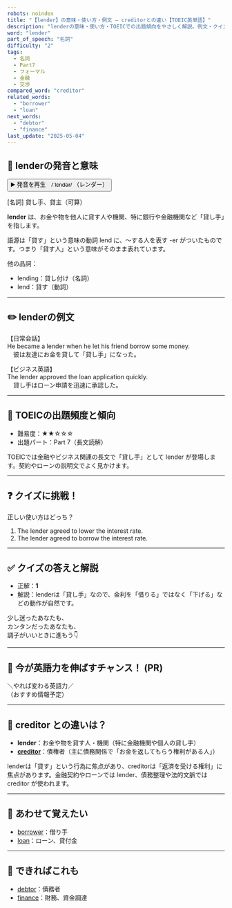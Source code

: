 ```yaml
---
robots: noindex
title: "【lender】の意味・使い方・例文 ― creditorとの違い【TOEIC英単語】"
description: "lenderの意味・使い方・TOEICでの出題傾向をやさしく解説。例文・クイズ付きでcreditorとの違いもわかりやすく学べます。"
word: "lender"
part_of_speech: "名詞"
difficulty: "2"
tags:
  - 名詞
  - Part7
  - フォーマル
  - 金融
  - 交渉
compared_word: "creditor"
related_words:
  - "borrower"
  - "loan"
next_words:
  - "debtor"
  - "finance"
last_update: "2025-05-04"
---
```


## 🔰 lenderの発音と意味

<button class="play-audio" onclick="playTTS('lender')">
  <span class="play-audio-main">
    ▶️ 発音を再生　/ˈlɛndər/
  </span>
  <span class="play-audio-sub">
    （レンダー）
  </span>
</button>

[名詞] 貸し手、貸主（可算）

**lender** は、お金や物を他人に貸す人や機関、特に銀行や金融機関など「貸し手」を指します。

語源は「貸す」という意味の動詞 lend に、～する人を表す -er がついたものです。つまり「貸す人」という意味がそのまま表れています。

他の品詞：  
- lending：貸し付け（名詞）
- lend：貸す（動詞）

---

## ✏️ lenderの例文

【日常会話】  
He became a lender when he let his friend borrow some money.  
　彼は友達にお金を貸して「貸し手」になった。

【ビジネス英語】  
The lender approved the loan application quickly.  
　貸し手はローン申請を迅速に承認した。

---

## 🎯 TOEICの出題頻度と傾向

- 難易度：★★☆☆☆
- 出題パート：Part 7（長文読解）

TOEICでは金融やビジネス関連の長文で「貸し手」として lender が登場します。契約やローンの説明文でよく見かけます。

---

## ❓ クイズに挑戦！

正しい使い方はどっち？

1. The lender agreed to lower the interest rate.  
2. The lender agreed to borrow the interest rate.

---

## ✅ クイズの答えと解説

- 正解：**1**
- 解説：lenderは「貸し手」なので、金利を「借りる」ではなく「下げる」などの動作が自然です。

少し迷ったあなたも、  
カンタンだったあなたも、  
調子がいいときに進もう👇️

---

## 🚀 今が英語力を伸ばすチャンス！ (PR)

<div class="info-center">
＼やれば変わる英語力／<br>  
（おすすめ情報予定）
</div>

---

## 🤔  creditor との違いは？

- **lender**：お金や物を貸す人・機関（特に金融機関や個人の貸し手）
- **[creditor](/word/creditor/)**：債権者（主に債務関係で「お金を返してもらう権利がある人」）

lenderは「貸す」という行為に焦点があり、creditorは「返済を受ける権利」に焦点があります。金融契約やローンでは lender、債務整理や法的文脈では creditor が使われます。

---

## 🧩 あわせて覚えたい

- [borrower](/word/borrower/)：借り手
- [loan](/word/loan/)：ローン、貸付金

---

## 📖 できればこれも

- [debtor](/word/debtor/)：債務者
- [finance](/word/finance/)：財務、資金調達

<!-- cvid: aid19_bid28 -->
